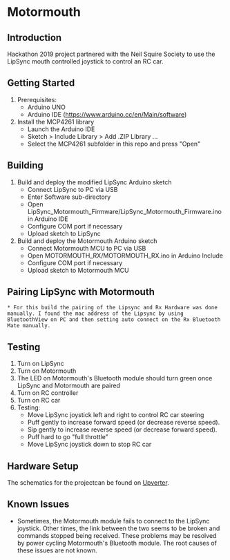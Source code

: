# Motormouth

## Introduction 
Hackathon 2019 project partnered with the Neil Squire Society to use the LipSync mouth controlled joystick to control an RC car.

## Getting Started
1.  Prerequisites:
    * Arduino UNO
    * Arduino IDE (https://www.arduino.cc/en/Main/software)
2.  Install the MCP4261 library
    * Launch the Arduino IDE
    * Sketch > Include Library > Add .ZIP Library ...
    * Select the MCP4261 subfolder in this repo and press "Open"

## Building
1.  Build and deploy the modified LipSync Arduino sketch
    * Connect LipSync to PC via USB
	* Enter Software sub-directory
    * Open LipSync_Motormouth_Firmware/LipSync_Motormouth_Firmware.ino in Arduino IDE
    * Configure COM port if necessary
    * Upload sketch to LipSync
2.  Build and deploy the Motormouth Arduino sketch
    * Connect Motormouth MCU to PC via USB
    * Open MOTORMOUTH_RX/MOTORMOUTH_RX.ino in Arduino Include
    * Configure COM port if necessary
    * Upload sketch to Motormouth MCU

## Pairing LipSync with Motormouth
	* For this build the pairing of the Lipsync and Rx Hardware was done manually. I found the mac address of the Lipsync by using BluetoothView on PC and then setting auto connect on the Rx Bluetooth Mate manually.

## Testing
1.  Turn on LipSync
2.  Turn on Motormouth
3.  The LED on Motormouth's Bluetooth module should turn green once LipSync and Motormouth are paired
4.  Turn on RC controller
5.  Turn on RC car
6.  Testing:
    * Move LipSync joystick left and right to control RC car steering
    * Puff gently to increase forward speed (or decrease reverse speed).
    * Sip gently to increase reverse speed (or decrease forward speed).
    * Puff hard to go "full throttle"
    * Move LipSync joystick down to stop RC car
	
## Hardware Setup
The schematics for the projectcan be found on <a href="https://upverter.com/eda/embed/#designId=63d9d49c4f5af5d4">Upverter</a>.



## Known Issues
*   Sometimes, the Motormouth module fails to connect to the LipSync joystick.  Other times, the link between the two seems to be broken and commands stopped being received.  These problems may be resolved by power cycling Motormouth's Bluetooth module.  The root causes of these issues are not known.